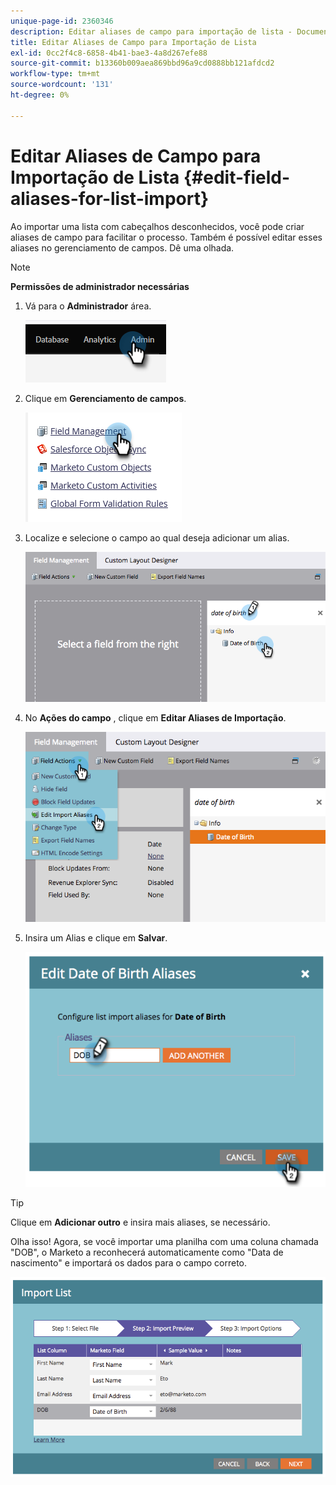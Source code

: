 ```yaml
---
unique-page-id: 2360346
description: Editar aliases de campo para importação de lista - Documentos do Marketo - Documentação do produto
title: Editar Aliases de Campo para Importação de Lista
exl-id: 0cc2f4c8-6858-4b41-bae3-4a8d267efe88
source-git-commit: b13360b009aea869bbd96a9cd0888bb121afdcd2
workflow-type: tm+mt
source-wordcount: '131'
ht-degree: 0%

---
```


# Editar Aliases de Campo para Importação de Lista {#edit-field-aliases-for-list-import}

Ao importar uma lista com cabeçalhos desconhecidos, você pode criar aliases de campo para facilitar o processo. Também é possível editar esses aliases no gerenciamento de campos. Dê uma olhada.

>[!NOTE]
>
>**Permissões de administrador necessárias**

1. Vá para o **Administrador** área.

   ![](assets/edit-field-aliases-for-list-import-1.png)

1. Clique em **Gerenciamento de campos**.

   ![](assets/edit-field-aliases-for-list-import-2.png)

1. Localize e selecione o campo ao qual deseja adicionar um alias.

   ![](assets/edit-field-aliases-for-list-import-3.png)

1. No **Ações do campo** , clique em **Editar Aliases de Importação**.

   ![](assets/edit-field-aliases-for-list-import-4.png)

1. Insira um Alias e clique em **Salvar**.

   ![](assets/edit-field-aliases-for-list-import-5.png)

>[!TIP]
>
>Clique em **Adicionar outro** e insira mais aliases, se necessário.

Olha isso! Agora, se você importar uma planilha com uma coluna chamada &quot;DOB&quot;, o Marketo a reconhecerá automaticamente como &quot;Data de nascimento&quot; e importará os dados para o campo correto.

![](assets/edit-field-aliases-for-list-import-6.png)
